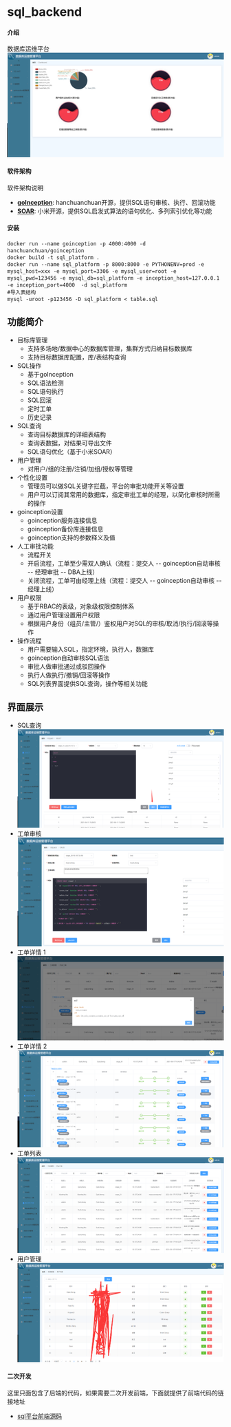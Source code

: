 # sql_backend

#### 介绍
数据库运维平台
![Alt text](1.png)
#### 软件架构
软件架构说明
- **[goInception](https://github.com/hanchuanchuan/goInception)**: hanchuanchuan开源，提供SQL语句审核、执行、回滚功能  
- **[SOAR](https://github.com/XiaoMi/soar)**: 小米开源，提供SQL启发式算法的语句优化、多列索引优化等功能
#### 安装
```
docker run --name goinception -p 4000:4000 -d hanchuanchuan/goinception
docker build -t sql_platform .
docker run --name sql_platform -p 8000:8000 -e PYTHONENV=prod -e mysql_host=xxx -e mysql_port=3306 -e mysql_user=root -e mysql_pwd=123456 -e mysql_db=sql_platform -e inception_host=127.0.0.1 -e inception_port=4000  -d sql_platform
#导入表结构
mysql -uroot -p123456 -D sql_platform < table.sql
```
## 功能简介

- 目标库管理
    - 支持多场地/数据中心的数据库管理，集群方式归纳目标数据库
    - 支持目标数据库配置，库/表结构查询
- SQL操作
    - 基于goInception
    - SQL语法检测
    - SQL语句执行
    - SQL回滚
    - 定时工单
    - 历史记录
- SQL查询
    - 查询目标数据库的详细表结构
    - 查询表数据，对结果可导出文件
    - SQL语句优化（基于小米SOAR）
- 用户管理
    - 对用户/组的注册/注销/加组/授权等管理
- 个性化设置
    - 管理员可以做SQL关键字拦截，平台的审批功能开关等设置
    - 用户可以订阅其常用的数据库，指定审批工单的经理，以简化审核时所需的操作
- goinception设置
    - goinception服务连接信息
    - goinception备份库连接信息
    - goinception支持的参数释义及值
- 人工审批功能
    - 流程开关
    - 开启流程，工单至少需双人确认（流程：提交人 -- goinception自动审核 -- 经理审批 -- DBA上线）
    - 关闭流程，工单可由经理上线（流程：提交人 -- goinception自动审核 -- 经理上线）
- 用户权限
    - 基于RBAC的表级，对象级权限控制体系
    - 通过用户管理设置用户权限
    - 根据用户身份（组员/主管/）鉴权用户对SQL的审核/取消/执行/回滚等操作
- 操作流程
    - 用户需要输入SQL，指定环境，执行人，数据库
    - goinception自动审核SQL语法
    - 审批人做审批通过或驳回操作
    - 执行人做执行/撤销/回滚等操作
    - SQL列表界面提供SQL查询，操作等相关功能

## 界面展示


- SQL查询
![Alt text](2.png)
- 工单审核
![Alt text](3.png)
- 工单详情 1
![Alt text](4.png)
- 工单详情 2
![Alt text](5.png)
- 工单列表
![Alt text](6.png)
- 用户管理
![Alt text](7.png)

#### 二次开发
这里只面包含了后端的代码，如果需要二次开发前端，下面就提供了前端代码的链接地址 
- [sql平台前端源码](https://gitee.com/jiangwenhui_admin/sql_shop)